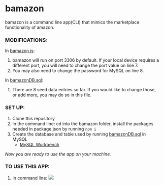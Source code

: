 # bamazon
bamazon is a command line app(CLI) that mimics the marketplace functionality of amazon.

### MODIFICATIONS:
In [bamazon.js](./bamazon.js):
1. bamazon will run on port 3306 by default.  If your local device requires a different port, you will need to change the port value on line 7.
2. You may also need to change the password for MySQL on line 8.

In [bamazonDB.sql](./bamazonDB.sql):
1. There are 8 seed data entries so far.  If you would like to change those, or add more, you may do so in this file.

### SET UP:
1. Clone this repository
2. In the command line: cd into the bamazon folder, install the packages needed in package.json by running
```npm i```
3. Create the database and table used by running [bamazonDB.sql](./bamazonDB.sql) in MySQL 
    * [MySQL Workbench](https://dev.mysql.com/downloads/workbench/)

*Now you are ready to use the app on your machine.*

### TO USE THIS APP:
1. In command line: 
![](screenshots/1.png)
